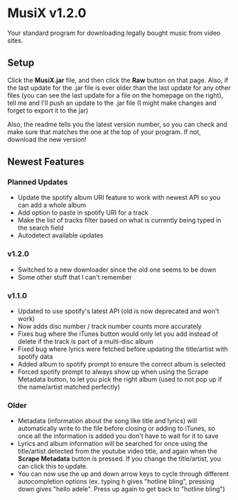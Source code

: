# MusiX v1.2.0 #
Your standard program for downloading legally bought music from video sites.

## Setup ##
Click the **MusiX.jar** file, and then click the **Raw** button on that page. Also, if the last update for the .jar file is ever older than the last update for any other files (you can see the last update for a file on the homepage on the right), tell me and I'll push an update to the .jar file (I might make changes and forget to export it to the jar)

Also, the readme tells you the latest version number, so you can check and make sure that matches the one at the top of your program. If not, download the new version!

## Newest Features ##
### Planned Updates ###
* Update the spotify album URI feature to work with newest API so you can add a whole album
* Add option to paste in spotify URI for a track
* Make the list of tracks filter based on what is currently being typed in the search field
* Autodetect available updates

### v1.2.0 ###
* Switched to a new downloader since the old one seems to be down
* Some other stuff that I can't remember
### v1.1.0 ###
* Updated to use spotify's latest API (old is now deprecated and won't work)
* Now adds disc number / track number counts more accurately
* Fixes bug where the iTunes button would only let you add instead of delete if the track is part of a multi-disc album
* Fixed bug where lyrics were fetched before updating the title/artist with spotify data
* Added album to spotify prompt to ensure the correct album is selected
* Forced spotify prompt to always show up when using the Scrape Metadata button, to let you pick the right album (used to not pop up if the name/artist matched perfectly)


### Older ###
* Metadata (information about the song like title and lyrics) will automatically write to the file before closing or adding to iTunes, so once all the information is added you don't have to wait for it to save
* Lyrics and album information will be searched for once using the title/artist detected from the youtube video title, and again when the **Scrape Metadata** button is pressed. If you change the title/artist, you can click this to update.
* You can now use the up and down arrow keys to cycle through different autocompletion options (ex. typing h gives "hotline bling", pressing down gives "hello adele". Press up again to get back to "hotline bling")

